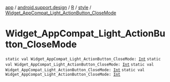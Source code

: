 [app](../../../index.md) / [android.support.design](../../index.md) / [R](../index.md) / [style](index.md) / [Widget_AppCompat_Light_ActionButton_CloseMode](.)

# Widget_AppCompat_Light_ActionButton_CloseMode

`static val Widget_AppCompat_Light_ActionButton_CloseMode: `[`Int`](https://kotlinlang.org/api/latest/jvm/stdlib/kotlin/-int/index.html)
`static val Widget_AppCompat_Light_ActionButton_CloseMode: `[`Int`](https://kotlinlang.org/api/latest/jvm/stdlib/kotlin/-int/index.html)
`static val Widget_AppCompat_Light_ActionButton_CloseMode: `[`Int`](https://kotlinlang.org/api/latest/jvm/stdlib/kotlin/-int/index.html)
`static val Widget_AppCompat_Light_ActionButton_CloseMode: `[`Int`](https://kotlinlang.org/api/latest/jvm/stdlib/kotlin/-int/index.html)